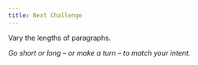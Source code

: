 ```yaml
---
title: Next Challenge
---
```


Vary the lengths of paragraphs.

_​Go short or long &ndash; or make a turn &ndash; to match your intent._
